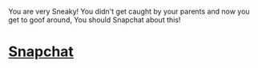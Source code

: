 You are very Sneaky! You didn't get caught by your parents and now you get to goof around, You should Snapchat about this!
# [Snapchat](snapchat.md)
